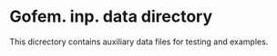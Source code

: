 # Gofem. inp. data directory

This dicrectory contains auxiliary data files for testing and examples.
